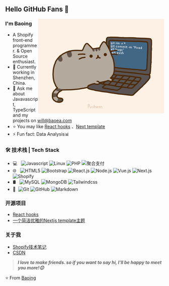 [comment]: <> (# 模板合集：https://github.com/kautukkundan/Awesome-Profile-README-templates)

## Hello GitHub Fans 👋

<img align="right" alt="GIF" src="https://github.com/Baoing/baoing/blob/main/pusheencode.gif" />

### I'm Baoing

- A Shopify front-end programmer. & Open Source enthusiast.
- 🌱 Currently working in Shenzhen, China.
- 💬 Ask me about Javavascript, TypeScript and my projects on [will@baoea.com](mailto:will@baoea.com)
- ⭐ You may like [React hooks](https://github.com/Baoing/hooks) 、[Next template](https://github.com/Baoing/next-template) 
- ⚡ Fun fact: Data Analysis📊

### 🛠 技术栈 | Tech Stack

- 💻 &#160; ![Javascript](https://img.shields.io/badge/-Javascript-333333?style=flat&logo=Javascript&logoColor=007396)
![Linux](https://img.shields.io/badge/-Linux-333333?style=flat&logo=Linux&logoColor=FCC624)
![PHP](https://img.shields.io/badge/-PHP-333333?style=flat&logo=PHP&logoColor=FCC624)
![聚合支付](https://img.shields.io/badge/-聚合支付-333333?style=flat&logo=payoneer&logoColor=FF4800)
- 🌐 &#160; ![HTML5](https://img.shields.io/badge/-HTML5-333333?style=flat&logo=HTML5)
![Bootstrap](https://img.shields.io/badge/-Bootstrap-333333?style=flat&logo=bootstrap&logoColor=563D7C)
![React.js](https://img.shields.io/badge/-React-333333?style=flat&logo=React.js)
![Node.js](https://img.shields.io/badge/-Node.js-333333?style=flat&logo=node.js)
![Vue.js](https://img.shields.io/badge/-VueJS-333333?style=flat&logo=Vue.js)
![Next.js](https://img.shields.io/badge/-NextJS-333333?style=flat&logo=Next.js)
![Shopify](https://img.shields.io/badge/-Shopify-333333?style=flat&logo=Shopify)
- 🛢 &#160; ![MySQL](https://img.shields.io/badge/-MySQL-333333?style=flat&logo=mysql)
![MongoDB](https://img.shields.io/badge/-MongoDB-333333?style=flat&logo=mongodb)
![Tailwindcss](https://img.shields.io/badge/-Tailwindcss-333333?style=flat&logo=Tailwindcss)
- 🔧 &#160;![Git](https://img.shields.io/badge/-Git-333333?style=flat&logo=git)
![GitHub](https://img.shields.io/badge/-GitHub-333333?style=flat&logo=github)
![Markdown](https://img.shields.io/badge/-Markdown-333333?style=flat&logo=markdown)

### 开源项目
- [React hooks](https://github.com/Baoing/hooks)
- [一个简洁优雅的Nextjs template主题](https://github.com/Baoing/next-template)

### 关于我
- [Shopify技术笔记](https://shopify.baoea.com/)
- [CSDN](https://blog.csdn.net/weixin_44510200)

> ***I love to make friends. so if you want to say hi, I'll be happy to meet you more!😊***

⭐️ From [Baoing](https://github.com/baoing)
